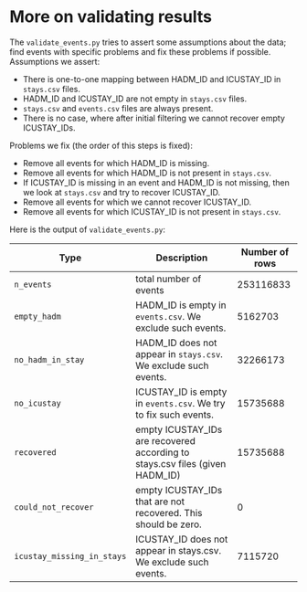 # More on validating results

The `validate_events.py` tries to assert some assumptions about the data; find events with specific problems and fix these problems if possible.  
Assumptions we assert:
* There is one-to-one mapping between HADM_ID and ICUSTAY_ID in `stays.csv` files.
* HADM_ID and ICUSTAY_ID are not empty in `stays.csv` files.
* `stays.csv` and `events.csv` files are always present.
* There is no case, where after initial filtering we cannot recover empty ICUSTAY_IDs.
  
Problems we fix (the order of this steps is fixed):
* Remove all events for which HADM_ID is missing.
* Remove all events for which HADM_ID is not present in `stays.csv`.
* If ICUSTAY_ID is missing in an event and HADM_ID is not missing, then we look at `stays.csv` and try to recover ICUSTAY_ID.
* Remove all events for which we cannot recover ICUSTAY_ID.
* Remove all events for which ICUSTAY_ID is not present in `stays.csv`.

Here is the output of `validate_events.py`:

| Type | Description | Number of rows |
| --- | --- | --- |
| `n_events` | total number of events | 253116833 |
| `empty_hadm` | HADM_ID is empty in `events.csv`. We exclude such events. | 5162703 |
| `no_hadm_in_stay` | HADM_ID does not appear in `stays.csv`. We exclude such events. | 32266173 |
| `no_icustay` | ICUSTAY_ID is empty in `events.csv`. We try to fix such events. | 15735688 |
| `recovered` | empty ICUSTAY_IDs are recovered according to stays.csv files (given HADM_ID) | 15735688 |
| `could_not_recover` | empty ICUSTAY_IDs that are not recovered. This should be zero. | 0 |
| `icustay_missing_in_stays` | ICUSTAY_ID does not appear in stays.csv. We exclude such events. | 7115720 |